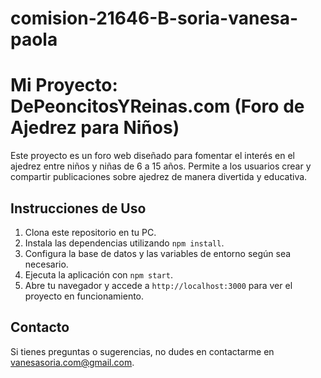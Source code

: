 # comision-21646-B-soria-vanesa-paola

# Mi Proyecto: DePeoncitosYReinas.com (Foro de Ajedrez para Niños)

Este proyecto es un foro web diseñado para fomentar el interés en el ajedrez entre niños y niñas de 6 a 15 años. Permite a los usuarios crear y compartir publicaciones sobre ajedrez de manera divertida y educativa.

## Instrucciones de Uso

1. Clona este repositorio en tu PC.
2. Instala las dependencias utilizando `npm install`.
3. Configura la base de datos y las variables de entorno según sea necesario.
4. Ejecuta la aplicación con `npm start`.
5. Abre tu navegador y accede a `http://localhost:3000` para ver el proyecto en funcionamiento.

## Contacto

Si tienes preguntas o sugerencias, no dudes en contactarme en [vanesasoria.com@gmail.com](mailto:vanesasoria.com@gmail.com).
